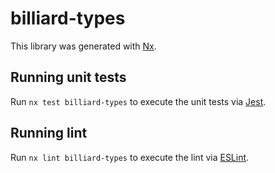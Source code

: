 # billiard-types

This library was generated with [Nx](https://nx.dev).


## Running unit tests

Run `nx test billiard-types` to execute the unit tests via [Jest](https://jestjs.io).


## Running lint

Run `nx lint billiard-types` to execute the lint via [ESLint](https://eslint.org/).


